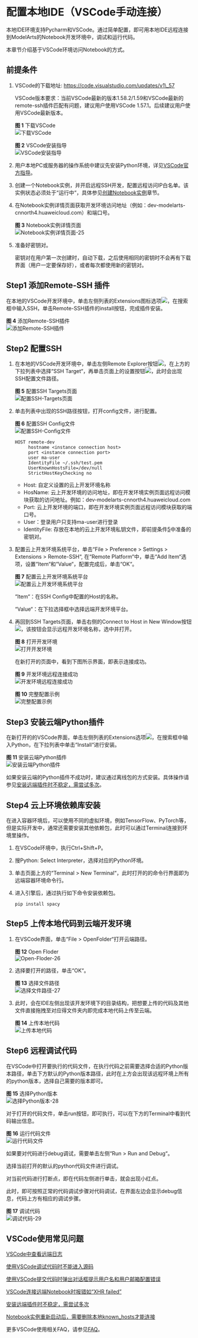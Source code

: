 # 配置本地IDE（VSCode手动连接）<a name="modelarts_30_0016"></a>

本地IDE环境支持Pycharm和VSCode。通过简单配置，即可用本地IDE远程连接到ModelArts的Notebook开发环境中，调试和运行代码。

本章节介绍基于VSCode环境访问Notebook的方式。

## 前提条件<a name="section7543105425315"></a>

1.  VSCode的下载地址: https://code.visualstudio.com/updates/v1\_57

    VSCode版本要求：当前VSCode最新的版本1.58.2/1.59和VSCode最新的remote-ssh插件匹配有问题，建议用户使用VSCode 1.57.1。后续建议用户使用VSCode最新版本。

    **图 1**  下载VSCode<a name="fig1195510556131"></a>  
    ![](figures/下载VSCode.png "下载VSCode")

    **图 2**  VSCode安装指导<a name="fig10456175101116"></a>  
    ![](figures/VSCode安装指导.gif "VSCode安装指导")

2.  用户本地PC或服务器的操作系统中建议先安装Python环境，详见[VSCode官方指导](https://code.visualstudio.com/docs/python/python-tutorial#_prerequisites)。
3.  创建一个Notebook实例，并开启远程SSH开发，配置远程访问IP白名单。该实例状态必须处于“运行中“，具体参见[创建Notebook实例](创建Notebook实例.md)章节。
4.  在Notebook实例详情页面获取开发环境访问地址（例如：dev-modelarts-cnnorth4.huaweicloud.com）和端口号。

    **图 3**  Notebook实例详情页面<a name="fig13821115753210"></a>  
    ![](figures/Notebook实例详情页面-25.png "Notebook实例详情页面-25")

5.  <a name="li381653411562"></a>准备好密钥对。

    密钥对在用户第一次创建时，自动下载，之后使用相同的密钥时不会再有下载界面（用户一定要保存好），或者每次都使用新的密钥对。


## Step1 添加Remote-SSH 插件<a name="section1292411145210"></a>

在本地的VSCode开发环境中，单击左侧列表的Extensions图标选项![](figures/zh-cn_image_0000001118009562.png)，在搜索框中输入SSH，单击Remote-SSH插件的install按钮，完成插件安装。

**图 4**  添加Remote-SSH插件<a name="fig28261027113618"></a>  
![](figures/添加Remote-SSH插件.png "添加Remote-SSH插件")

## Step2 配置SSH<a name="section189094413373"></a>

1.  在本地的VSCode开发环境中，单击左侧Remote Explorer按钮![](figures/zh-cn_image_0000001118011438.png)，在上方的下拉列表中选择“SSH Target“，再单击页面上的设置按钮![](figures/zh-cn_image_0000001164571311.png)，此时会出现SSH配置文件路径。

    **图 5**  配置SSH Targets页面<a name="fig268819131146"></a>  
    ![](figures/配置SSH-Targets页面.png "配置SSH-Targets页面")

2.  单击列表中出现的SSH路径按钮，打开config文件，进行配置。

    **图 6**  配置SSH Config文件<a name="fig020559192414"></a>  
    ![](figures/配置SSH-Config文件.png "配置SSH-Config文件")

    ```
    HOST remote-dev
         hostname <instance connection host>
         port <instance connection port>
         user ma-user
         IdentityFile ~/.ssh/test.pem
         UserKnownHostsFile=/dev/null
         StrictHostKeyChecking no
    ```

    -   Host: 自定义设置的云上开发环境名称
    -   HosName: 云上开发环境的访问地址，即在开发环境实例页面远程访问模块获取的访问地址。例如：dev-modelarts-cnnorth4.huaweicloud.com
    -   Port: 云上开发环境的端口，即在开发环境实例页面远程访问模块获取的端口号。
    -   User：登录用户只支持ma-user进行登录
    -   IdentityFile: 存放在本地的云上开发环境私钥文件，即前提条件[5](#li381653411562)中准备的密钥对。

3.  配置云上开发环境系统平台，单击“File \> Preference \> Settings \> Extensions \> Remote-SSH“, 在“Remote Platform“中，单击“Add Item“选项，设置“Item“和“Value“，配置完成后，单击“OK“。

    **图 7**  配置云上开发环境系统平台<a name="fig68110526366"></a>  
    ![](figures/配置云上开发环境系统平台.png "配置云上开发环境系统平台")

    “Item“：在SSH Config中配置的Host的名称。

    “Value“：在下拉选择框中选择远端开发环境平台。

4.  再回到SSH Targets页面，单击右侧的Connect to Host in New Window按钮![](figures/zh-cn_image_0000001124312130.png)，该按钮会显示远程开发环境名称，选中并打开。

    **图 8**  打开开发环境<a name="fig81861123162714"></a>  
    ![](figures/打开开发环境.png "打开开发环境")

    在新打开的页面中，看到下图所示界面，即表示连接成功。

    **图 9**  开发环境远程连接成功<a name="fig1780415509271"></a>  
    ![](figures/开发环境远程连接成功.png "开发环境远程连接成功")

    **图 10**  完整配置示例<a name="fig13784338364"></a>  
    ![](figures/完整配置示例.gif "完整配置示例")


## Step3 安装云端Python插件<a name="section17688149183012"></a>

在新打开的的VSCode界面，单击左侧列表的Extensions选项![](figures/zh-cn_image_0000001164491315.png)，在搜索框中输入Python，在下拉列表中单击“Install“进行安装。

**图 11**  安装云端Python插件<a name="fig109791329133717"></a>  
![](figures/安装云端Python插件.png "安装云端Python插件")

如果安装云端的Python插件不成功时，建议通过离线包的方式安装。具体操作请参见[安装远端插件时不稳定，需尝试多次](https://support.huaweicloud.com/modelarts_faq/modelarts_05_0299.html)。

## Step4 云上环境依赖库安装<a name="section425714124817"></a>

在进入容器环境后，可以使用不同的虚拟环境，例如TensorFlow、PyTorch等，但是实际开发中，通常还需要安装其他依赖包，此时可以通过Terminal连接到环境里操作。

1.  在VSCode环境中，执行Ctrl+Shift+P。
2.  搜Python: Select Interpreter，选择对应的Python环境。
3.  单击页面上方的“Terminal \> New Terminal“，此时打开的的命令行界面即为远端容器环境命令行。
4.  进入引擎后，通过执行如下命令安装依赖包。

    ```
    pip install spacy
    ```


## Step5 上传本地代码到云端开发环境<a name="section1246414153818"></a>

1.  在VSCode界面，单击“File \> OpenFolder“打开云端路径。

    **图 12**  Open Floder<a name="fig104561131173914"></a>  
    ![](figures/Open-Floder-26.png "Open-Floder-26")

2.  选择要打开的路径，单击“OK“。

    **图 13**  选择文件路径<a name="fig146235713413"></a>  
    ![](figures/选择文件路径-27.png "选择文件路径-27")

3.  此时，会在IDE左侧出现该开发环境下的目录结构，把想要上传的代码及其他文件直接拖拽至对应得文件夹内即完成本地代码上传至云端。

    **图 14**  上传本地代码<a name="fig12801136123718"></a>  
    ![](figures/上传本地代码.gif "上传本地代码")


## Step6 远程调试代码<a name="section0437191820389"></a>

在VSCode中打开要执行的代码文件，在执行代码之前需要选择合适的Python版本路径，单击下方默认的Python版本路径，此时在上方会出现该远程环境上所有的python版本，选择自己需要的版本即可。

**图 15**  选择Python版本<a name="fig151512447434"></a>  
![](figures/选择Python版本-28.png "选择Python版本-28")

对于打开的代码文件，单击run按钮，即可执行，可以在下方的Terminal中看到代码输出信息。

**图 16**  运行代码文件<a name="fig212312123201"></a>  
![](figures/运行代码文件.gif "运行代码文件")

如果要对代码进行debug调试，需要单击左侧“Run \> Run and Debug“。

选择当前打开的默认的python代码文件进行调试。

对当前代码进行打断点，即在代码左侧进行单击，就会出现小红点。

此时，即可按照正常的代码调试步骤对代码调试，在界面左边会显示debug信息，代码上方有相应的调试步骤。

**图 17**  调试代码<a name="fig6444729112519"></a>  
![](figures/调试代码-29.gif "调试代码-29")

## VSCode使用常见问题<a name="section4163133216142"></a>

[VSCode中查看远端日志](https://support.huaweicloud.com/modelarts_faq/modelarts_05_0305.html)

[使用VSCode调试代码时不能进入源码](https://support.huaweicloud.com/modelarts_faq/modelarts_05_0301.html)

[使用VSCode提交代码时弹出对话框提示用户名和用户邮箱配置错误](https://support.huaweicloud.com/modelarts_faq/modelarts_05_0302.html)

[VSCode连接远端Notebook时报错如“XHR failed”](https://support.huaweicloud.com/modelarts_faq/modelarts_05_0304.html)

[安装远端插件时不稳定，需尝试多次](https://support.huaweicloud.com/modelarts_faq/modelarts_05_0299.html)

[Notebook实例重新启动后，需要删除本地known\_hosts才能连接](https://support.huaweicloud.com/modelarts_faq/modelarts_05_0300.html)

更多VSCode使用相关FAQ，请参见[FAQ](https://support.huaweicloud.com/modelarts_faq/modelarts_05_0298.html)。

